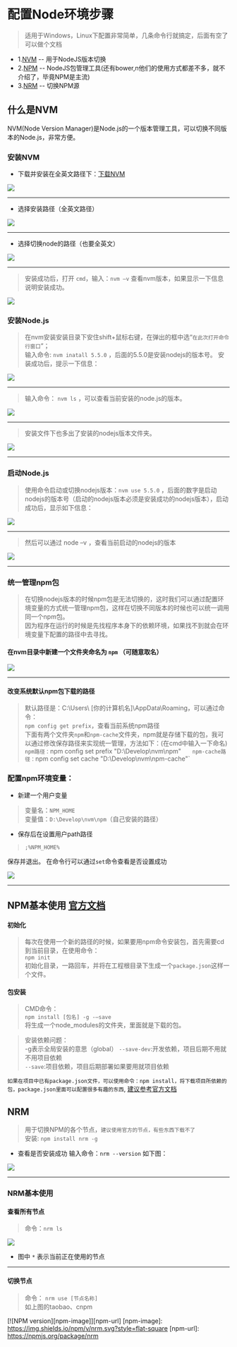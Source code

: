 # 配置Node环境步骤

> 适用于Windows，Linux下配置非常简单，几条命令行就搞定，后面有空了可以做个文档

- 1.<a href='#nvm'>NVM</a> -- 用于NodeJS版本切换 
- 2.<a href='#npm'>NPM</a> -- NodeJS包管理工具(还有bower,n他们的使用方式都差不多，就不介绍了，毕竟NPM是主流)
- 3.<a href='#nrm'>NRM</a> -- 切换NPM源

<i id='nvm'></i>
## 什么是NVM
NVM(Node Version Manager)是Node.js的一个版本管理工具，可以切换不同版本的Node.js，非常方便。

### 安装NVM
- 下载并安装在全英文路径下：[下载NVM](https://github.com/coreybutler/nvm-windows/releases)

<img src="./image/NodeJS/1.png"/>

---
- 选择安装路径（全英文路径）

<img src="./image/NodeJS/2.png"/>

---
 
- 选择切换node的路径（也要全英文）

<img src ='./image/NodeJS/3.png'/>

---
  
> 安装成功后，打开 `cmd`，输入：`nvm –v` 查看nvm版本，如果显示一下信息说明安装成功。

<img src='./image/NodeJS/4.png'/>
 
### 安装Node.js
> 在nvm安装安装目录下安住shift+鼠标右键，在弹出的框中选“`在此次打开命令行窗口`”；  
输入命令: ```nvm inatall 5.5.0``` ，后面的5.5.0是安装nodejs的版本号。
安装成功后，提示一下信息：

<img src='./image/NodeJS/5.png'/>

---
 
> 输入命令： `nvm ls` ，可以查看当前安装的node.js的版本。

<img src='./image/NodeJS/6.png'/>

---
 
> 安装文件下也多出了安装的nodejs版本文件夹。

<img src='./image/NodeJS/7.png'/>

---

### 启动Node.js

> 使用命令启动或切换nodejs版本：`nvm use 5.5.0` ，后面的数字是启动nodejs的版本号（启动的nodejs版本必须是安装成功的nodejs版本），启动成功后，显示如下信息：

<img src='./image/NodeJS/8.png'/>

---
 
> 然后可以通过 node –v ，查看当前启动的nodejs的版本

<img src='./image/NodeJS/9.png'/>

---

### 统一管理npm包

> 在切换nodejs版本的时候npm包是无法切换的，这时我们可以通过配置环境变量的方式统一管理npm包，这样在切换不同版本的时候也可以统一调用同一个npm包。   
> 因为程序在运行的时候是先找程序本身下的依赖环境，如果找不到就会在环境变量下配置的路径中去寻找。
#### 在nvm目录中新建一个文件夹命名为 `npm` （可随意取名）

<img src='./image/NodeJS/10.png'/>

---
 
#### 改变系统默认npm包下载的路径
> 默认路径是：C:\Users\ [你的计算机名]\AppData\Roaming，可以通过命令：   
`npm config get prefix`，查看当前系统npm路径  
下面有两个文件夹`npm`和`npm-cache`文件夹，npm就是存储下载的包，我可以通过修改保存路径来实现统一管理，方法如下：(在cmd中输入一下命名)    
`npm路径：`npm config set prefix "D:\Develop\nvm\npm" `  
npm-cache路径：`npm config set cache "D:\Develop\nvm\npm-cache"`

### 配置npm环境变量：

- 新建一个用户变量

> 变量名：`NPM_HOME`  
> 变量值：`D:\Develop\nvm\npm`（自己安装的路径）

- 保存后在设置用户path路径

> `;%NPM_HOME%`

保存并退出。
在命令行可以通过`set`命令查看是否设置成功

<img src='./image/NodeJS/11.png'/>

---

<i id='npm'></i>
## NPM基本使用 [官方文档](https://docs.npmjs.com/)

#### 初始化
> 每次在使用一个新的路径的时候，如果要用npm命令安装包，首先需要cd到当前目录，在使用命令：    
> `npm init`   
> 初始化目录，一路回车，并将在工程根目录下生成一个`package.json`这样一个文件。   

#### 包安装
> CMD命令：   
> `npm install [包名] -g -–save`   
> 将生成一个node_modules的文件夹，里面就是下载的包。 


> 安装依赖问题：  
> -g表示全局安装的意思（global）
> `--save-dev`:开发依赖，项目后期不用就不用项目依赖  
> `--save`:项目依赖，项目后期部署如果要用就项目依赖

`如果在项目中已有package.json文件，可以使用命令：npm install，将下载项目所依赖的包，package.json里面可以配置很多有趣的东西`, [建议参考官方文档](https://docs.npmjs.com/files/package.json)

<i id='nrm'></i>
## NRM

> 用于切换NPM的各个节点，`建议使用官方的节点，有些东西下载不了`  
> 安装: `npm install nrm -g`

- 查看是否安装成功 输入命令：`nrm --version` 如下图：

<img src='./image/NodeJS/13.png'/>

---

### NRM基本使用

#### 查看所有节点
> 命令：`nrm ls` 

<img src='./image/NodeJS/14.png'/>

- 图中 `*` 表示当前正在使用的节点

---

#### 切换节点

> 命令： `nrm use [节点名称]`   
> 如上图的taobao、cnpm
 
[![NPM version][npm-image]][npm-url] 
[npm-image]: https://img.shields.io/npm/v/nrm.svg?style=flat-square
[npm-url]: https://npmjs.org/package/nrm 









